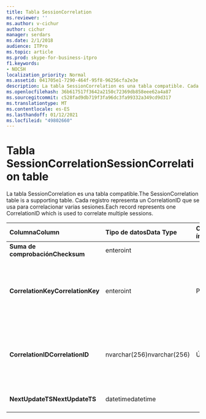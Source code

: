 ```yaml
---
title: Tabla SessionCorrelation
ms.reviewer: ''
ms.author: v-cichur
author: cichur
manager: serdars
ms.date: 2/1/2018
audience: ITPro
ms.topic: article
ms.prod: skype-for-business-itpro
f1.keywords:
- NOCSH
localization_priority: Normal
ms.assetid: 041705e1-7290-464f-95f8-96256cfa2e3e
description: La tabla SessionCorrelation es una tabla compatible. Cada registro representa un CorrelationID que se usa para correlacionar varias sesiones.
ms.openlocfilehash: 36b617517f3642a2150c72369db858eee62a4a87
ms.sourcegitcommit: c528fad9db719f3fa96dc3fa99332a349cd9d317
ms.translationtype: MT
ms.contentlocale: es-ES
ms.lasthandoff: 01/12/2021
ms.locfileid: "49802660"
---
```

# <a name="sessioncorrelation-table"></a><span data-ttu-id="0b518-104">Tabla SessionCorrelation</span><span class="sxs-lookup"><span data-stu-id="0b518-104">SessionCorrelation table</span></span>
 
<span data-ttu-id="0b518-105">La tabla SessionCorrelation es una tabla compatible.</span><span class="sxs-lookup"><span data-stu-id="0b518-105">The SessionCorrelation table is a supporting table.</span></span> <span data-ttu-id="0b518-106">Cada registro representa un CorrelationID que se usa para correlacionar varias sesiones.</span><span class="sxs-lookup"><span data-stu-id="0b518-106">Each record represents one CorrelationID which is used to correlate multiple sessions.</span></span> 
  
|<span data-ttu-id="0b518-107">**Columna**</span><span class="sxs-lookup"><span data-stu-id="0b518-107">**Column**</span></span>|<span data-ttu-id="0b518-108">**Tipo de datos**</span><span class="sxs-lookup"><span data-stu-id="0b518-108">**Data Type**</span></span>|<span data-ttu-id="0b518-109">**Clave/índice**</span><span class="sxs-lookup"><span data-stu-id="0b518-109">**Key/Index**</span></span>|<span data-ttu-id="0b518-110">**Detalles**</span><span class="sxs-lookup"><span data-stu-id="0b518-110">**Details**</span></span>|
|:-----|:-----|:-----|:-----|
|<span data-ttu-id="0b518-111">**Suma de comprobación**</span><span class="sxs-lookup"><span data-stu-id="0b518-111">**Checksum**</span></span> <br/> |<span data-ttu-id="0b518-112">entero</span><span class="sxs-lookup"><span data-stu-id="0b518-112">int</span></span>  <br/> |||
|<span data-ttu-id="0b518-113">**CorrelationKey**</span><span class="sxs-lookup"><span data-stu-id="0b518-113">**CorrelationKey**</span></span> <br/> |<span data-ttu-id="0b518-114">entero</span><span class="sxs-lookup"><span data-stu-id="0b518-114">int</span></span>  <br/> |<span data-ttu-id="0b518-115">Principal</span><span class="sxs-lookup"><span data-stu-id="0b518-115">Primary</span></span>  <br/> |<span data-ttu-id="0b518-116">Número único que identifica este servidor de conferencia A/V.</span><span class="sxs-lookup"><span data-stu-id="0b518-116">Unique number identifying this A/V Conferencing Server.</span></span>  <br/> |
|<span data-ttu-id="0b518-117">**CorrelationID**</span><span class="sxs-lookup"><span data-stu-id="0b518-117">**CorrelationID**</span></span> <br/> |<span data-ttu-id="0b518-118">nvarchar(256)</span><span class="sxs-lookup"><span data-stu-id="0b518-118">nvarchar(256)</span></span>  <br/> |<span data-ttu-id="0b518-119">Única</span><span class="sxs-lookup"><span data-stu-id="0b518-119">Unique</span></span>  <br/> |<span data-ttu-id="0b518-120">Las sesiones correlacionadas tendrán el mismo identificador de correlación.</span><span class="sxs-lookup"><span data-stu-id="0b518-120">Sessions that are correlated will have the same correlation ID.</span></span>  <br/> |
|<span data-ttu-id="0b518-121">**NextUpdateTS**</span><span class="sxs-lookup"><span data-stu-id="0b518-121">**NextUpdateTS**</span></span> <br/> |<span data-ttu-id="0b518-122">datetime</span><span class="sxs-lookup"><span data-stu-id="0b518-122">datetime</span></span>  <br/> | <br/> |<span data-ttu-id="0b518-123">Únicamente para uso interno.</span><span class="sxs-lookup"><span data-stu-id="0b518-123">For internal use only.</span></span>  <br/> |
   


